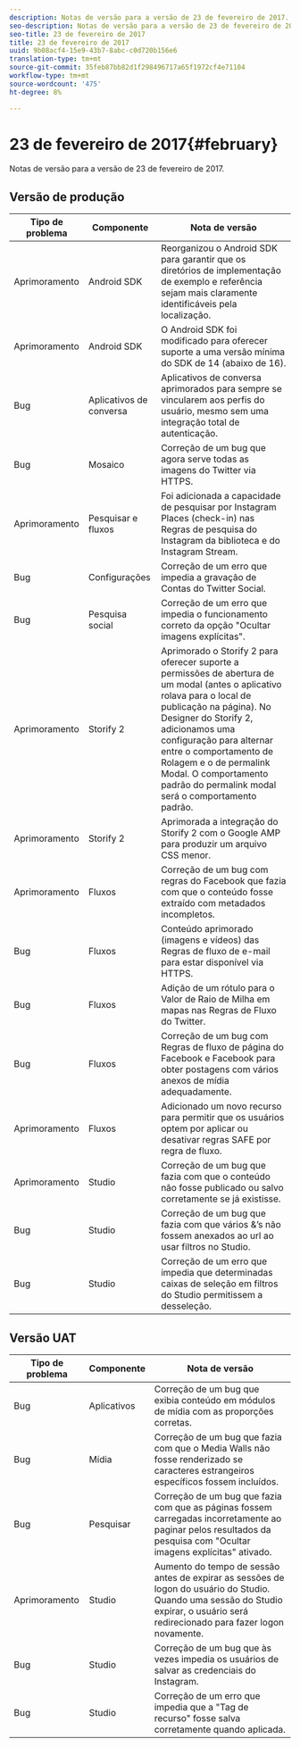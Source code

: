 ```yaml
---
description: Notas de versão para a versão de 23 de fevereiro de 2017.
seo-description: Notas de versão para a versão de 23 de fevereiro de 2017.
seo-title: 23 de fevereiro de 2017
title: 23 de fevereiro de 2017
uuid: 9b08acf4-15e9-43b7-8abc-c0d720b156e6
translation-type: tm+mt
source-git-commit: 35feb87bb82d1f298496717a65f1972cf4e71104
workflow-type: tm+mt
source-wordcount: '475'
ht-degree: 8%

---
```



# 23 de fevereiro de 2017{#february}

Notas de versão para a versão de 23 de fevereiro de 2017.

## Versão de produção

| **Tipo de problema** | **Componente** | **Nota de versão** |
|---|---|---|
| Aprimoramento | Android SDK | Reorganizou o Android SDK para garantir que os diretórios de implementação de exemplo e referência sejam mais claramente identificáveis pela localização. |
| Aprimoramento | Android SDK | O Android SDK foi modificado para oferecer suporte a uma versão mínima do SDK de 14 (abaixo de 16). |
| Bug | Aplicativos de conversa | Aplicativos de conversa aprimorados para sempre se vincularem aos perfis do usuário, mesmo sem uma integração total de autenticação. |
| Bug | Mosaico | Correção de um bug que agora serve todas as imagens do Twitter via HTTPS. |
| Aprimoramento | Pesquisar e fluxos | Foi adicionada a capacidade de pesquisar por Instagram Places (check-in) nas Regras de pesquisa do Instagram da biblioteca e do Instagram Stream. |
| Bug | Configurações | Correção de um erro que impedia a gravação de Contas do Twitter Social. |
| Bug | Pesquisa social | Correção de um erro que impedia o funcionamento correto da opção &quot;Ocultar imagens explícitas&quot;. |
| Aprimoramento | Storify 2 | Aprimorado o Storify 2 para oferecer suporte a permissões de abertura de um modal (antes o aplicativo rolava para o local de publicação na página). No Designer do Storify 2, adicionamos uma configuração para alternar entre o comportamento de Rolagem e o de permalink Modal. O comportamento padrão do permalink modal será o comportamento padrão. |
| Aprimoramento | Storify 2 | Aprimorada a integração do Storify 2 com o Google AMP para produzir um arquivo CSS menor. |
| Aprimoramento | Fluxos | Correção de um bug com regras do Facebook que fazia com que o conteúdo fosse extraído com metadados incompletos. |
| Bug | Fluxos | Conteúdo aprimorado (imagens e vídeos) das Regras de fluxo de e-mail para estar disponível via HTTPS. |
| Bug | Fluxos | Adição de um rótulo para o Valor de Raio de Milha em mapas nas Regras de Fluxo do Twitter. |
| Bug | Fluxos | Correção de um bug com Regras de fluxo de página do Facebook e Facebook para obter postagens com vários anexos de mídia adequadamente. |
| Aprimoramento | Fluxos | Adicionado um novo recurso para permitir que os usuários optem por aplicar ou desativar regras SAFE por regra de fluxo. |
| Aprimoramento | Studio | Correção de um bug que fazia com que o conteúdo não fosse publicado ou salvo corretamente se já existisse. |
| Bug | Studio | Correção de um bug que fazia com que vários &amp;’s não fossem anexados ao url ao usar filtros no Studio. |
| Bug | Studio | Correção de um erro que impedia que determinadas caixas de seleção em filtros do Studio permitissem a desseleção. |

## Versão UAT

| **Tipo de problema** | **Componente** | **Nota de versão** |
|---|---|---|
| Bug | Aplicativos | Correção de um bug que exibia conteúdo em módulos de mídia com as proporções corretas. |
| Bug | Mídia | Correção de um bug que fazia com que o Media Walls não fosse renderizado se caracteres estrangeiros específicos fossem incluídos. |
| Bug | Pesquisar | Correção de um bug que fazia com que as páginas fossem carregadas incorretamente ao paginar pelos resultados da pesquisa com &quot;Ocultar imagens explícitas&quot; ativado. |
| Aprimoramento | Studio | Aumento do tempo de sessão antes de expirar as sessões de logon do usuário do Studio. Quando uma sessão do Studio expirar, o usuário será redirecionado para fazer logon novamente. |
| Bug | Studio | Correção de um bug que às vezes impedia os usuários de salvar as credenciais do Instagram. |
| Bug | Studio | Correção de um erro que impedia que a &quot;Tag de recurso&quot; fosse salva corretamente quando aplicada. |


